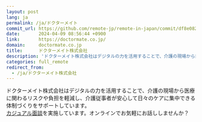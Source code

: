 ```yaml
---
layout: post
lang: ja
permalink: /ja/ドクターメイト
commit_url: https://github.com/remote-jp/remote-in-japan/commit/df8e08298cef6ea531c0dd60f593247018cf5f7a
date:       2024-04-09 08:56:44 +0900
link:       https://doctormate.co.jp/
domain:     doctormate.co.jp
title:      ドクターメイト株式会社
description: 'ドクターメイト株式会社はデジタルの力を活用することで、介護の現場から医療に関わるリスクや負担を軽減し、介護従事者が安心して日々のケアに集中できる体制づくりをサポートしています。 カジュアル面談を実施しています。オンラインでお気軽にお話ししませんか？'
categories: full_remote
redirect_from:
  - /ja/ドクターメイト株式会社
---
```


<p>ドクターメイト株式会社はデジタルの力を活用することで、介護の現場から医療に関わるリスクや負担を軽減し、介護従事者が安心して日々のケアに集中できる体制づくりをサポートしています。<br /><a href="https://herp.careers/v1/doctormate/3l6Guniw02L3">カジュアル面談</a>を実施しています。オンラインでお気軽にお話ししませんか？</p>
